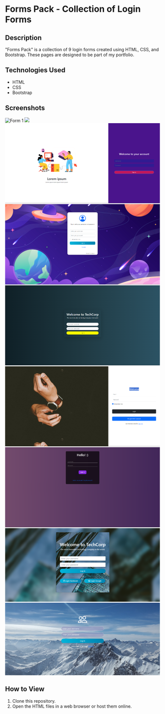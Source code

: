 # Forms Pack - Collection of Login Forms

## Description
"Forms Pack" is a collection of 9 login forms created using HTML, CSS, and Bootstrap. These pages are designed to be part of my portfolio.

## Technologies Used
- HTML
- CSS
- Bootstrap

## Screenshots


<img src="https://github.com/rafaelaalvesn/login-forms-pack/blob/main/form-1/img/form-3.png?raw=true" alt="Form 1">
<img src="https://github.com/rafaelaalvesn/login-forms-pack/blob/main/form-2/img/form-3.png?raw=true  alt="Form 2">
<img src="https://github.com/rafaelaalvesn/login-forms-pack/blob/main/form-3/img/form-3.png?raw=true" alt="Form 3">
<img src="https://github.com/rafaelaalvesn/login-forms-pack/blob/main/form-4/img/form-4.png?raw=true" alt="Form 4">
<img src="https://github.com/rafaelaalvesn/login-forms-pack/blob/main/form-5/img/form-5.png?raw=true" alt="Form 5">
<img src="https://github.com/rafaelaalvesn/login-forms-pack/blob/main/form-6/img/form-6.png?raw=true" alt="Form 6">
<img src="https://github.com/rafaelaalvesn/login-forms-pack/blob/main/form-7/img/form-7.png?raw=true" alt="Form 7">
<img src="https://github.com/rafaelaalvesn/login-forms-pack/blob/main/form-8/img/form-8.png?raw=true" alt="Form 8">
<img src="https://github.com/rafaelaalvesn/login-forms-pack/blob/main/form-9/img/form-9.png?raw=true" alt="Form 9">


## How to View
1. Clone this repository.
2. Open the HTML files in a web browser or host them online.

